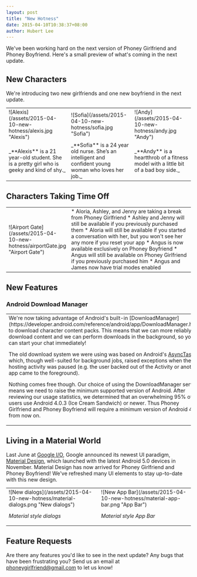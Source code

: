 ```yaml
---
layout: post
title: "New Hotness"
date: 2015-04-10T10:38:37+08:00
author: Hubert Lee
---
```

We've been working hard on the next version of Phoney Girlfriend and Phoney
Boyfriend. Here's a small preview of what's coming in the next update.

## New Characters
We're introducing two new girlfriends and one new boyfriend in the next update.

<table style="table-layout: fixed; width: 100%; border-spacing: 1em;">
<tr>
<td markdown="1">
![Alexis](/assets/2015-04-10-new-hotness/alexis.jpg "Alexis")
</td>
<td markdown="1">
![Sofia](/assets/2015-04-10-new-hotness/sofia.jpg "Sofia")
</td>
<td markdown="1">
![Andy](/assets/2015-04-10-new-hotness/andy.jpg "Andy")
</td>
</tr>
<tr>
<td markdown="1">
_**Alexis** is a 21 year-old student. She is a pretty girl who is geeky and kind of shy._
</td>
<td markdown="1">
_**Sofia** is a 24 year old nurse. She’s an intelligent and confident young woman who loves her job._
</td>
<td markdown="1">
_**Andy** is a heartthrob of a fitness model with a little bit of a bad boy side._
</td>
</tr>
</table>

## Characters Taking Time Off

<table style="table-layout: fixed; width: 100%; border-spacing: 1em;">
<tr>
<td markdown="1" style="width:30%">
![Airport Gate](/assets/2015-04-10-new-hotness/airportGate.jpg "Airport Gate")
</td>
<td markdown="1" style="width:70%">
* Aloria, Ashley, and Jenny are taking a break from Phoney Girlfriend
  * Ashley and Jenny will still be available if you previously purchased them
  * Aloria will still be available if you started a conversation with her, but
    you won't see her any more if you reset your app
* Angus is now available exclusively on Phoney Boyfriend
  * Angus will still be available on Phoney Girlfriend if you previously
    purchased him
* Angus and James now have trial modes enabled
</td>
</tr>
</table>

## New Features

### Android Download Manager

<table style="table-layout: fixed; width: 100%; border-spacing: 1em;">
<tr>
<td markdown="1" style="width:70%">
We're now taking advantage of Android's built-in
[DownloadManager](https://developer.android.com/reference/android/app/DownloadManager.html)
to download character content packs. This means that we can more reliably
download content and we can perform downloads in the background, so you can
start your chat immediately!

The old download system we were using was based on Android's
[AsyncTask](https://developer.android.com/reference/android/os/AsyncTask.html),
which, though well-suited for background jobs, raised exceptions when the
hosting activity was paused (e.g. the user backed out of the Activity or another
app came to the foreground).

Nothing comes free though. Our choice of using the DownloadManager service means
we need to raise the minimum supported version of Android. After reviewing our
usage statistics, we determined that an overwhelming 95% of our users use
Android 4.0.3 (Ice Cream Sandwich) or newer. Thus Phoney Girlfriend and Phoney
Boyfriend will require a minimum version of Android 4.0.3 from now on.
</td>
<td markdown="1" style="width:30%">
![Old dialogs](/assets/2015-04-10-new-hotness/download-progress-dialog.png "Old dialogs")

*Goodbye download progress dialog!*
</td>
</tr>
</table>

## Living in a Material World
Last June at [Google I/O](https://www.google.com/events/io), Google announced
its newest UI paradigm,
[Material Design](http://www.google.com/design/spec/material-design/introduction.html),
which launched with the latest Android 5.0 devices in November. Material Design
has now arrived for Phoney Girlfriend and Phoney Boyfriend! We've refreshed many
UI elements to stay up-to-date with this new design.

<table style="table-layout: fixed; width: 100%; border-spacing: 1em;">
<tr>
<td markdown="1" style="width:50%">
![New dialogs](/assets/2015-04-10-new-hotness/material-dialogs.png "New dialogs")

*Material style dialogs*
</td>
<td markdown="1" style="width:50%">
![New App Bar](/assets/2015-04-10-new-hotness/material-app-bar.png "App Bar")

*Material style App Bar*
</td>
</tr>
</table>

## Feature Requests
Are there any features you'd like to see in the next update? Any bugs that have
been frustrating you? Send us an email at <phoneygirlfriend@gmail.com> to let us
know!
